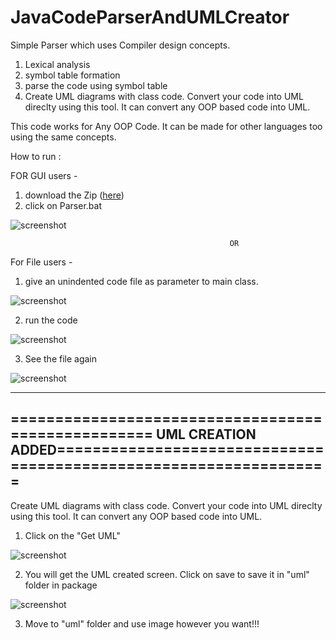 # JavaCodeParserAndUMLCreator

Simple Parser which uses Compiler design concepts.
 1. Lexical analysis
 2. symbol table formation
 3. parse the code using symbol table
 4. Create UML diagrams with class code. Convert your code into UML direclty using this tool. It can convert any OOP based code into UML.
 
 This code works for Any OOP Code. It can be made for other languages too using the same concepts.
 
 How to run : 
 
 FOR GUI users -
 
 1. download the Zip ([here](https://github.com/LikhithaSadavala/CodeParserAndUMLGenerator))
 2. click on Parser.bat
 
 ![screenshot](https://github.com/LikhithaSadavala/CodeParserAndUMLGenerator/blob/main/screenshots/4.PNG)
 
 
 
                                                     OR
                                                     
 
 For File users -
 
 1. give an unindented code file as parameter to main class.
 
 ![screenshot](https://github.com/LikhithaSadavala/CodeParserAndUMLGenerator/blob/master/screenshots/1.PNG)
 
 2. run the code
 
 ![screenshot](https://github.com/LikhithaSadavala/CodeParserAndUMLGenerator/master/screenshots/2.PNG)
  
 3. See the file again
 
 ![screenshot](https://github.com/LikhithaSadavala/CodeParserAndUMLGenerator/blob/master/screenshots/3.PNG)
 

---------------------------------------------------------------------------------------------------------------------------------------
=================================================== UML CREATION ADDED==================================================================
---------------------------------------------------------------------------------------------------------------------------------------
 
 Create UML diagrams with class code. Convert your code into UML direclty using this tool. It can convert any OOP based code into UML.
  
 1. Click on the "Get UML"
 
 ![screenshot](https://github.com/LikhithaSadavala/CodeParserAndUMLGeneratorr/blob/master/screenshots/5.PNG)
 
 2. You will get the UML created screen. Click on save to save it in "uml" folder in package

 ![screenshot](https://github.com/LikhithaSadavala/CodeParserAndUMLGenerator/blob/master/screenshots/6.PNG)
 
 3. Move to "uml" folder and use image however you want!!!
 
 

